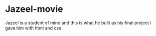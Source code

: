 # Jazeel-movie
Jazeel is a student of mine and this is what he built as his final project i gave him with html and css
